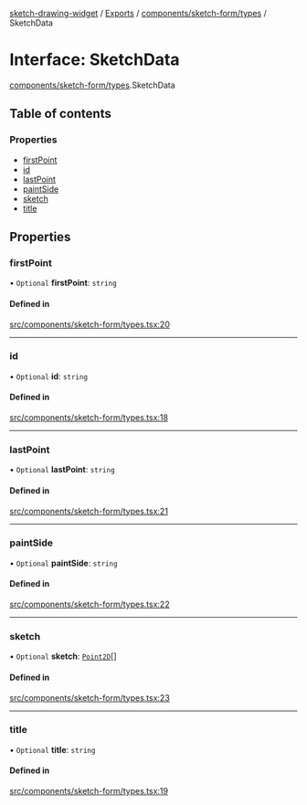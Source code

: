 [sketch-drawing-widget](../README.md) / [Exports](../modules.md) / [components/sketch-form/types](../modules/components_sketch_form_types.md) / SketchData

# Interface: SketchData

[components/sketch-form/types](../modules/components_sketch_form_types.md).SketchData

## Table of contents

### Properties

- [firstPoint](components_sketch_form_types.SketchData.md#firstpoint)
- [id](components_sketch_form_types.SketchData.md#id)
- [lastPoint](components_sketch_form_types.SketchData.md#lastpoint)
- [paintSide](components_sketch_form_types.SketchData.md#paintside)
- [sketch](components_sketch_form_types.SketchData.md#sketch)
- [title](components_sketch_form_types.SketchData.md#title)

## Properties

### firstPoint

• `Optional` **firstPoint**: `string`

#### Defined in

[src/components/sketch-form/types.tsx:20](https://github.com/miksrv/sketch-drawing-widget/blob/05a5c65ac52878acf28f48ea54a925a1b67bf73f/src/components/sketch-form/types.tsx#L20)

---

### id

• `Optional` **id**: `string`

#### Defined in

[src/components/sketch-form/types.tsx:18](https://github.com/miksrv/sketch-drawing-widget/blob/05a5c65ac52878acf28f48ea54a925a1b67bf73f/src/components/sketch-form/types.tsx#L18)

---

### lastPoint

• `Optional` **lastPoint**: `string`

#### Defined in

[src/components/sketch-form/types.tsx:21](https://github.com/miksrv/sketch-drawing-widget/blob/05a5c65ac52878acf28f48ea54a925a1b67bf73f/src/components/sketch-form/types.tsx#L21)

---

### paintSide

• `Optional` **paintSide**: `string`

#### Defined in

[src/components/sketch-form/types.tsx:22](https://github.com/miksrv/sketch-drawing-widget/blob/05a5c65ac52878acf28f48ea54a925a1b67bf73f/src/components/sketch-form/types.tsx#L22)

---

### sketch

• `Optional` **sketch**: [`Point2D`](functions_types.Point2D.md)[]

#### Defined in

[src/components/sketch-form/types.tsx:23](https://github.com/miksrv/sketch-drawing-widget/blob/05a5c65ac52878acf28f48ea54a925a1b67bf73f/src/components/sketch-form/types.tsx#L23)

---

### title

• `Optional` **title**: `string`

#### Defined in

[src/components/sketch-form/types.tsx:19](https://github.com/miksrv/sketch-drawing-widget/blob/05a5c65ac52878acf28f48ea54a925a1b67bf73f/src/components/sketch-form/types.tsx#L19)
